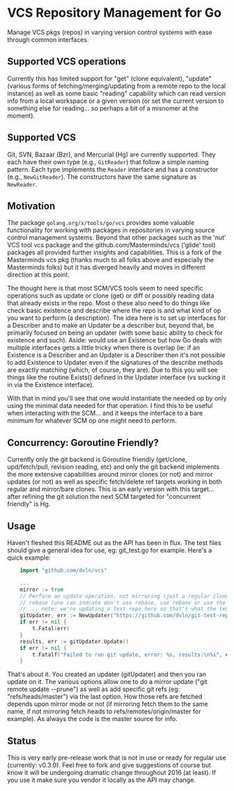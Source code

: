 # VCS Repository Management for Go

Manage VCS pkgs (repos) in varying version control systems with ease through
common interfaces.

## Supported VCS operations

Currently this has limited support for "get" (clone equivalent), "update" (various
forms of fetching/merging/updating from a remote repo to the local instance) as
well as some basic "reading" capability which can read version info from a
local workspace or a given version (or set the current version to something
else for reading... so perhaps a bit of a misnomer at the moment).

## Supported VCS

Git, SVN, Bazaar (Bzr), and Mercurial (Hg) are currently supported. They each
have their own type (e.g., `GitReader`) that follow a simple naming pattern. Each
type implements the `Reader` interface and has a constructor (e.g., `NewGitReader`).
The constructors have the same signature as `NewReader`.

## Motivation

The package `golang.org/x/tools/go/vcs` provides some valuable functionality
for working with packages in repositories in varying source control management
systems. Beyond that other packages such as the 'nut' VCS tool vcs package and
the github.com/Masterminds/vcs ('glide' tool) packages all provided further
insights and capabilities.  This is a fork of the Masterminds vcs pkg (thanks
much to all folks above and especially the Masterminds folks) but it has
diverged heavily and moves in different direction at this point.

The thought here is that most SCM/VCS tools seem to need specific operations
such as update or clone (get) or diff or possibly reading data that already
exists in the repo.  Most o these also need to do things like check basic
existence and describe where the repo is and what kind of op you want to
perform (a description).  The idea here is to set up interfaces for a
Describer and to make an Updater be a describer but, beyond that, be
primarily focused on being an updater (with some basic ability to
check for existence and such).  Aside: would use an Existence but
how Go deals with multiple interfaces gets a little tricky when
there is overlap (ie: if an Existence is a Describer and an Updater
is a Describer then it's not possible to add Existence to Updater
even if the signatures of the describe methods are exactly 
matching (which, of course, they are).  Due to this you will
see things like the routine Exists() defined in the Updater
interface (vs sucking it in via the Existence interface).

With that in mind you'll see that one would instantiate the
needed op by only using the minimal data needed for that
operation.  I find this to be useful when interacting with
the SCM... and it keeps the interface to a bare minimum for
whatever SCM op one might need to perform.

## Concurrency: Goroutine Friendly?

Currently only the git backend is Goroutine friendly (get/clone, upd/fetch/pull,
revision reading, etc) and only the git backend implements the more extensive
capabilities around mirror clones (or not) and mirror updates (or not) as well
as specific fetch/delete ref targets working in both regular and mirror/bare
clones.  This is an early version with this target... after refining the git
solution the next SCM targeted for "concurrent friendly" is Hg.

## Usage

Haven't fleshed this README out as the API has been in flux.  The test
files should give a general idea for use, eg: git_test.go for example.
Here's a quick example:

```go
	import "github.com/dvln/vcs"

    ...
	mirror := true
	// Perform an update operation, not mirroring (just a regular clone), don't use
	// rebase (one can indcate don't use rebase, use rebase or use the users default)
	// ... note: we're updating a test repo here so that's what the tempDir points to ...
	gitUpdater, err := NewUpdater("https://github.com/dvln/git-test-repo", tempDir+sep+"VCSTestRepo", !mirror, RebaseUser, nil)
	if err != nil {
		t.Fatal(err)
	}
	results, err := gitUpdater.Update()
	if err != nil {
		t.Fatalf("Failed to run git update, error: %s, results:\n%s", err, results)
	}
```

That's about it.  You created an updater (gitUpdater) and then you ran update on it.
The various options allow one to do a mirror update ("git remote update --prune") as
well as add specific git refs (eg: "refs/heads/master") via the last option.  How those
refs are fetched depends upon mirror mode or not (if mirroring fetch them to the same
name, if not mirroring fetch heads to refs/remotes/origin/master for example).  As
always the code is the master source for info.

## Status

This is very early pre-release work that is not in use or ready for regular
use (currently: v0.3.0).  Feel free to fork and give suggestions of course
but know it will be undergoing dramatic change throughout 2016 (at least).
If you use it make sure you vendor it locally as the API may change.

